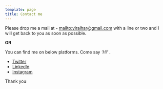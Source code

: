 ```yaml
---
template: page
title: Contact me
---
```

Please drop me a mail at - <mailto:viralhar@gmail.com> with a line or two and I will get back to you as soon as possible.

**OR**

You can find me on below platforms. Come say _'Hi'_ .

* [Twitter](https://www.twitter.com/viralharia)
* [LinkedIn](https://www.linkedin.com/in/viral-haria-)
* [Instagram](https://www.instagram.com/viralharia/)

Thank you
